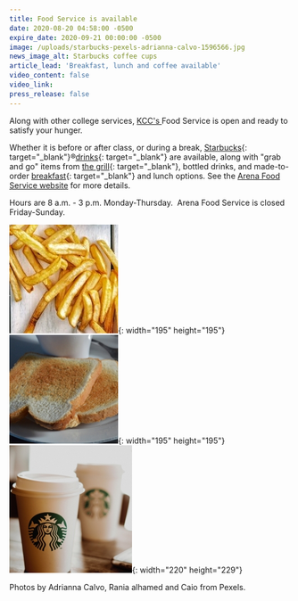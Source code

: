 ```yaml
---
title: Food Service is available
date: 2020-08-20 04:58:00 -0500
expire_date: 2020-09-21 00:00:00 -0500
image: /uploads/starbucks-pexels-adrianna-calvo-1596566.jpg
news_image_alt: Starbucks coffee cups
article_lead: 'Breakfast, lunch and coffee available'
video_content: false
video_link:
press_release: false
---
```


Along with other college services, <u>KCC's&nbsp;</u>Food Service is open and ready to satisfy your hunger.

Whether it is before or after class, or during a break, [Starbucks](http://www.kcc.edu/FacultyStaff/departments/foodservice/Documents/KCC-Hammes-Cafe-Fall2020.pdf){: target="_blank"}&reg;[drinks](http://www.kcc.edu/FacultyStaff/departments/foodservice/Documents/KCC-Hammes-Cafe-Fall2020.pdf){: target="_blank"} are available, along with "grab and go" items from [the grill](http://www.kcc.edu/FacultyStaff/departments/foodservice/Documents/Grill-Favorites-Arena-Fall-2020.pdf){: target="_blank"}, bottled drinks, and made-to-order [breakfast](http://www.kcc.edu/FacultyStaff/departments/foodservice/Documents/Breakfast-Arena-Fall-2020.pdf){: target="_blank"} and lunch options. See the [Arena Food Service website](http://www.kcc.edu/facultystaff/departments/foodservice/Pages/default.aspx) for more details.

Hours are 8 a.m. - 3 p.m. Monday-Thursday.&nbsp; Arena Food Service is closed Friday-Sunday.

![](/uploads/french-fries-pexels-rania-alhamed-2454533.jpg){: width="195" height="195"}&nbsp;![](/uploads/toast-pexels-caio-59577.jpg){: width="195" height="195"}&nbsp;![](/uploads/starbucks-adrianna-calvo-1596566-articleimage.jpg){: width="220" height="229"}

Photos by Adrianna Calvo, Rania alhamed and Caio from Pexels.